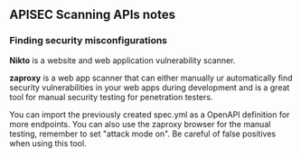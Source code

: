 ## APISEC Scanning APIs notes


### Finding security misconfigurations
**Nikto** is a website and web application vulnerability scanner.

**zaproxy** is a web app scanner that can either manually ur automatically find security vulnerabilities in your web apps during development and is a great tool for manual security testing for penetration testers.

You can import the previously created spec.yml as a OpenAPI definition for more endpoints. You can also use the zaproxy browser for the manual testing, remember to set "attack mode on". Be careful of false positives when using this tool.